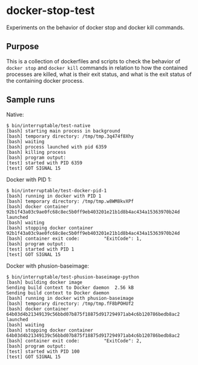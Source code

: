 # docker-stop-test

Experiments on the behavior of docker stop and docker kill commands.


## Purpose

This is a collection of dockerfiles and scripts to check the behavior of `docker stop` and
`docker kill` commands in relation to how the contained processes are killed, what is their
exit status, and what is the exit status of the containing docker process.


## Sample runs

Native:

```
$ bin/interruptable/test-native
[bash] starting main process in background
[bash] temporary directory: /tmp/tmp.3q474f8Xhy
[bash] waiting
[bash] process launched with pid 6359
[bash] killing process
[bash] program output:
[test] started with PID 6359
[test] GOT SIGNAL 15
```

Docker with PID 1:

```
$ bin/interruptable/test-docker-pid-1
[bash] running in docker with PID 1
[bash] temporary directory: /tmp/tmp.w8WM8kvXPf
[bash] docker container 92b1f43a03c9ae0fc68c8ec5b0ff9eb403201e21b1d8b4ac434a15363970b24d launched
[bash] waiting
[bash] stopping docker container
92b1f43a03c9ae0fc68c8ec5b0ff9eb403201e21b1d8b4ac434a15363970b24d
[bash] container exit code:         "ExitCode": 1,
[bash] program output:
[test] started with PID 1
[test] GOT SIGNAL 15
```

Docker with phusion-baseimage:

```
$ bin/interruptable/test-phusion-baseimage-python
[bash] building docker image
Sending build context to Docker daemon  2.56 kB
Sending build context to Docker daemon
[bash] running in docker with phusion-baseimage
[bash] temporary directory: /tmp/tmp.fF8bPOHUf2
[bash] docker container 64b03d4b21349139c56bbd07b875f18875d917294971ab4c6b120786bedb8ac2 launched
[bash] waiting
[bash] stopping docker container
64b03d4b21349139c56bbd07b875f18875d917294971ab4c6b120786bedb8ac2
[bash] container exit code:         "ExitCode": 2,
[bash] program output:
[test] started with PID 100
[test] GOT SIGNAL 15
```
